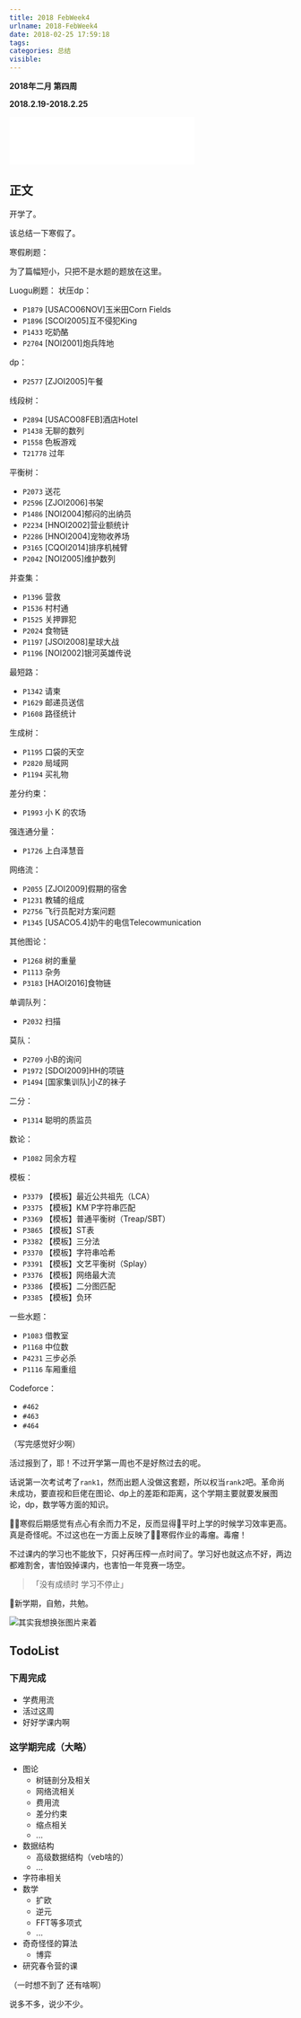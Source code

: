```yaml
---
title: 2018 FebWeek4
urlname: 2018-FebWeek4
date: 2018-02-25 17:59:18
tags:
categories: 总结
visible:
---
```


**2018年二月 第四周**

**2018.2.19-2018.2.25**
<!-- more -->

<iframe frameborder="no" border="0" marginwidth="0" marginheight="0" width=330 height=86 src="//music.163.com/outchain/player?type=2&id=446940024&auto=0&height=66"></iframe>

## 正文

开学了。

该总结一下寒假了。

寒假刷题：

为了篇幅短小，只把不是水题的题放在这里。

Luogu刷题：
状压dp：
+ `P1879` [USACO06NOV]玉米田Corn Fields 
+ `P1896` [SCOI2005]互不侵犯King 
+ `P1433` 吃奶酪 
+ `P2704` [NOI2001]炮兵阵地 

dp：
+ `P2577` [ZJOI2005]午餐 

线段树：
+ `P2894` [USACO08FEB]酒店Hotel 
+ `P1438` 无聊的数列 
+ `P1558` 色板游戏 
+ `T21778` 过年

平衡树：
+ `P2073` 送花 
+ `P2596` [ZJOI2006]书架 
+ `P1486` [NOI2004]郁闷的出纳员 
+ `P2234` [HNOI2002]营业额统计 
+ `P2286` [HNOI2004]宠物收养场 
+ `P3165` [CQOI2014]排序机械臂
+ `P2042` [NOI2005]维护数列  

并查集：
+ `P1396` 营救
+ `P1536` 村村通
+ `P1525` 关押罪犯 
+ `P2024` 食物链 
+ `P1197` [JSOI2008]星球大战 
+ `P1196` [NOI2002]银河英雄传说 

最短路：
+ `P1342` 请柬
+ `P1629` 邮递员送信 
+ `P1608` 路径统计

生成树：
+ `P1195` 口袋的天空
+ `P2820` 局域网 
+ `P1194` 买礼物 

差分约束：
+ `P1993` 小 K 的农场

强连通分量：
+ `P1726` 上白泽慧音 

网络流：
+ `P2055` [ZJOI2009]假期的宿舍 
+ `P1231` 教辅的组成 
+ `P2756` 飞行员配对方案问题 
+ `P1345` [USACO5.4]奶牛的电信Telecowmunication 

其他图论：
+ `P1268` 树的重量 
+ `P1113` 杂务 
+ `P3183` [HAOI2016]食物链

单调队列：
+ `P2032` 扫描

莫队：
+ `P2709` 小B的询问 
+ `P1972` [SDOI2009]HH的项链 
+ `P1494` [国家集训队]小Z的袜子 

二分：
+ `P1314` 聪明的质监员 

数论：
+ `P1082` 同余方程 

模板：
+ `P3379` 【模板】最近公共祖先（LCA） 
+ `P3375` 【模板】KM`P字符串匹配 
+ `P3369` 【模板】普通平衡树（Treap/SBT） 
+ `P3865` 【模板】ST表 
+ `P3382` 【模板】三分法 
+ `P3370` 【模板】字符串哈希 
+ `P3391` 【模板】文艺平衡树（Splay） 
+ `P3376` 【模板】网络最大流 
+ `P3386` 【模板】二分图匹配 
+ `P3385` 【模板】负环 

一些水题：
+ `P1083` 借教室 
+ `P1168` 中位数 
+ `P4231` 三步必杀
+ `P1116` 车厢重组
 

Codeforce：
+ `#462`
+ `#463`
+ `#464`

（写完感觉好少啊）


活过报到了，耶！不过开学第一周也不是好熬过去的呢。

话说第一次考试考了`rank1`，然而出题人没做这套题，所以权当`rank2`吧。革命尚未成功，要直视和巨佬在图论、dp上的差距和距离，这个学期主要就要发展图论，dp，数学等方面的知识。

寒假后期感觉有点心有余而力不足，反而显得平时上学的时候学习效率更高。真是奇怪呢。不过这也在一方面上反映了寒假作业的毒瘤。毒瘤！

不过课内的学习也不能放下，只好再压榨一点时间了。学习好也就这点不好，两边都难割舍，害怕毁掉课内，也害怕一年竞赛一场空。

> 「没有成绩时 学习不停止」

新学期，自勉，共勉。

![其实我想换张图片来着](title.jpg)

## TodoList

### 下周完成

+ 学费用流
+ 活过这周
+ 好好学课内啊

### 这学期完成（大略）

+ 图论
    - 树链剖分及相关
    - 网络流相关
    - 费用流
    - 差分约束
    - 缩点相关
    - ...
+ 数据结构
    - 高级数据结构（veb啥的）
    - ...
+ 字符串相关
+ 数学
    - 扩欧
    - 逆元
    - FFT等多项式
    - ...
+ 奇奇怪怪的算法
    - 博弈
+ 研究春令营的课

（一时想不到了 还有啥啊）

说多不多，说少不少。

